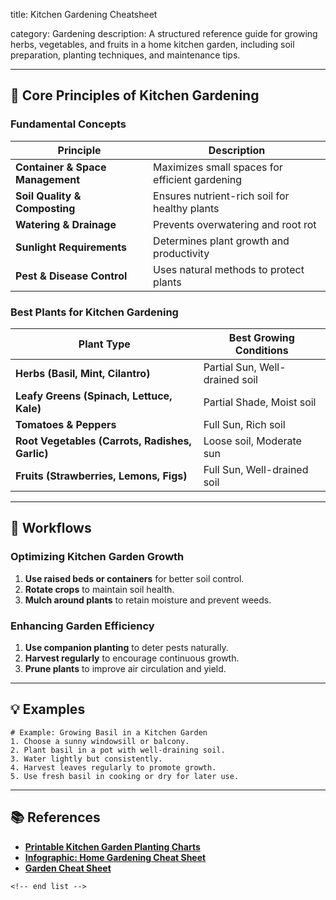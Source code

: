 title: Kitchen Gardening Cheatsheet

category: Gardening
description: A structured reference guide for growing herbs, vegetables, and fruits in a home kitchen garden, including soil preparation, planting techniques, and maintenance tips.

---

## 🌱 **Core Principles of Kitchen Gardening**

### **Fundamental Concepts**

| Principle                              | Description                                    |
| -------------------------------------- | ---------------------------------------------- |
| **Container & Space Management** | Maximizes small spaces for efficient gardening |
| **Soil Quality & Composting**    | Ensures nutrient-rich soil for healthy plants  |
| **Watering & Drainage**          | Prevents overwatering and root rot             |
| **Sunlight Requirements**        | Determines plant growth and productivity       |
| **Pest & Disease Control**       | Uses natural methods to protect plants         |

### **Best Plants for Kitchen Gardening**

| Plant Type                                            | Best Growing Conditions        |
| ----------------------------------------------------- | ------------------------------ |
| **Herbs (Basil, Mint, Cilantro)**               | Partial Sun, Well-drained soil |
| **Leafy Greens (Spinach, Lettuce, Kale)**       | Partial Shade, Moist soil      |
| **Tomatoes & Peppers**                          | Full Sun, Rich soil            |
| **Root Vegetables (Carrots, Radishes, Garlic)** | Loose soil, Moderate sun       |
| **Fruits (Strawberries, Lemons, Figs)**         | Full Sun, Well-drained soil    |

---

## 🔄 **Workflows**

### **Optimizing Kitchen Garden Growth**

1. **Use raised beds or containers** for better soil control.
2. **Rotate crops** to maintain soil health.
3. **Mulch around plants** to retain moisture and prevent weeds.

### **Enhancing Garden Efficiency**

1. **Use companion planting** to deter pests naturally.
2. **Harvest regularly** to encourage continuous growth.
3. **Prune plants** to improve air circulation and yield.

---

## 💡 **Examples**

```plaintext
# Example: Growing Basil in a Kitchen Garden
1. Choose a sunny windowsill or balcony.  
2. Plant basil in a pot with well-draining soil.  
3. Water lightly but consistently.  
4. Harvest leaves regularly to promote growth.  
5. Use fresh basil in cooking or dry for later use.  
```

---

## 📚 **References**

- **[Printable Kitchen Garden Planting Charts](https://foodgardening.mequoda.com/freebies/printable-kitchen-garden-planting-charts/)**
- **[Infographic: Home Gardening Cheat Sheet](https://www.offgridweb.com/preparation/infographic-home-gardening-cheat-sheet/)**
- **[Garden Cheat Sheet](https://frugalfarmwife.lpages.co/garden-cheat-sheet/)**

```
<!-- end list -->
```
